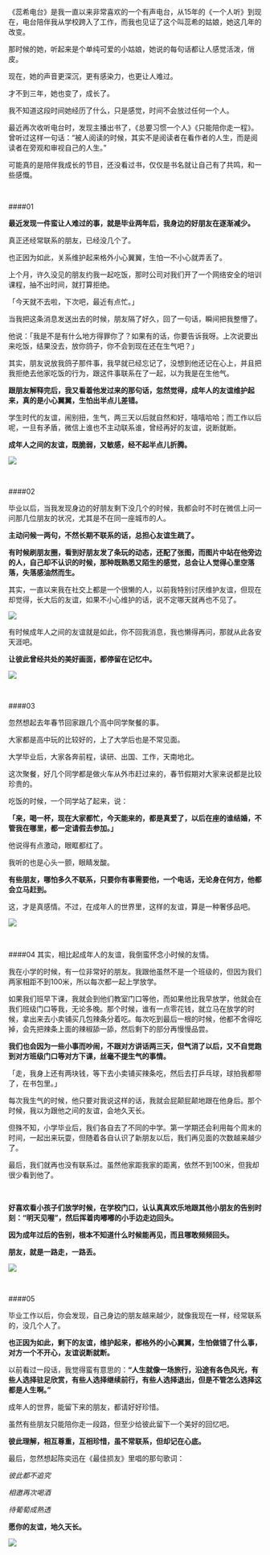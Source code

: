 《蕊希电台》是我一直以来非常喜欢的一个有声电台，从15年的《一个人听》到现在，电台陪伴我从学校跨入了工作，而我也见证了这个叫蕊希的姑娘，她这几年的改变。

那时候的她，听起来是个单纯可爱的小姑娘，她说的每句话都让人感觉活泼，俏皮。

现在，她的声音更深沉，更有感染力，也更让人难过。

才不到三年，她也变了，成长了。

我不知道这段时间她经历了什么，只是感觉，时间不会放过任何一个人。

最近再次收听电台时，发现主播出书了，《总要习惯一个人》《只能陪你走一程》。曾听过这样一句话：“被人阅读的时候，其实不是阅读者在看作者的人生，而是阅读者在旁观和审视自己的人生。”

可能真的是陪伴我成长的节目，还没看过书，仅仅是书名就让自己有了共鸣，和一些感慨。

<br/>

 ####01  

**最近发现一件蛮让人难过的事，就是毕业两年后，我身边的好朋友在逐渐减少。**

真正还经常联系的朋友，已经没几个了。

也正因为如此，关系维护起来格外小心翼翼，生怕一不小心就弄丢了。

上个月，许久没见的朋友约我一起吃饭，那时公司对我们开了一个网络安全的培训课程，抽不出时间，就打算拒绝。

「今天就不去啦，下次吧，最近有点忙。」

当我把这条消息发送出去的时候，朋友隔了好久，回了一句话，瞬间把我整懵了。

他说：「我是不是有什么地方得罪你了？如果有的话，你要告诉我呀。上次说要出来吃饭，结果没去，放你鸽子，你不会到现在还在生气吧？」

其实，朋友说放我鸽子那件事，我早就已经忘记了，没想到他还记在心上，并且把我拒绝去他家吃饭的行为，跟这件事联系在了一起，以为我是在生他气。

**跟朋友解释完后，我又看着他发过来的那句话，忽然觉得，成年人的友谊维护起来，真的是小心翼翼，生怕出半点儿差错。**

学生时代的友谊，闹别扭，生气，两三天以后就自然和好，嘻嘻哈哈；而工作以后呢，一旦有矛盾，微信上谁也不主动联系谁，曾经再好的友谊，说断就断。

**成年人之间的友谊，既脆弱，又敏感，经不起半点儿折腾。**

![](https://upload-images.jianshu.io/upload_images/6943526-08cfdf5da15420db?imageMogr2/auto-orient/strip%7CimageView2/2/w/1240)

<br/>

 ####02 

毕业以后，当我发现身边的好朋友剩下没几个的时候，我都会时不时在微信上问一问那几位朋友的状况，尤其是不在同一座城市的人。

**主动问候一两句，不然长期不联系的话，总担心友谊生疏了。**

**有时候刷朋友圈，看到好朋友发了条玩的动态，还配了张图，而图片中站在他旁边的人，自己却不认识的时候，那种既熟悉又陌生的感觉，总会让人觉得心里空落落，失落感油然而生。**

其实，一直以来我在社交上都是一个很懒的人，以前我特别讨厌维护友谊，但现在却觉得，长大后的友谊，如果不小心维护的话，说不定哪天就再也不见了。

![](https://upload-images.jianshu.io/upload_images/6943526-4d0bca72a3f05f1a?imageMogr2/auto-orient/strip%7CimageView2/2/w/1240) 

有时候成年人之间的友谊就是如此，你不回我消息，我也懒得再问，那就从此各安天涯吧。

**让彼此曾经共处的美好画面，都停留在记忆中。**

![](https://upload-images.jianshu.io/upload_images/6943526-7518ba05b4472ae5?imageMogr2/auto-orient/strip%7CimageView2/2/w/1240)

<br/>

 ####03

忽然想起去年春节回家跟几个高中同学聚餐的事。

大家都是高中玩的比较好的，上了大学后也是不常见面。

大学毕业后，大家各奔前程，读研、出国、工作，天南地北。

这次聚餐，好几个同学都是做火车从外市赶过来的，春节假期对大家来说都是比较珍贵的。

吃饭的时候，一个同学站了起来，说：

**「来，喝一杯，现在大家都忙，今天能来的，都是真爱了，以后在座的谁结婚，不管我在哪里，都一定请假去参加。」**

他说得有点激动，眼眶都红了。

我听的也是心头一颤，眼睛发酸。

**有些朋友，哪怕多久不联系，只要你有事需要他，一个电话，无论身在何方，他都会立马赶到。**

这，才是真感情。不过，在成年人的世界里，这样的友谊，算是一种奢侈品吧。

![](https://upload-images.jianshu.io/upload_images/6943526-a8674a1919550daf?imageMogr2/auto-orient/strip%7CimageView2/2/w/1240)

<br/>

 ####04
其实，相比起成年人的友谊，我倒蛮怀念小时候的友情。

我在小学的时候，有一位非常好的朋友。我跟他虽然不是一个班级的，但因为我们两家相距不到100米，所以每次都一起上学放学。

如果我们班早下课，我就会到他们教室门口等他，而如果他比我早放学，他就会在我们班级门口等我，无论多晚。那个时候，谁有一点零花钱，就立马在放学的时候，拿出来去小卖铺买几包辣条分着吃。每次吃到最后一根的时候，他都不舍得吃掉，会先把辣条上面的辣椒舔一舔，然后剩下的部分再慢慢品尝。

**我们也会因为一些小事而吵闹，不跟对方讲话两三天，但气消了以后，又不自觉跑到对方班级门口等对方下课，丝毫不提生气的事情。**

「走，我身上还有两块钱，等下去小卖铺买辣条吃，然后去打乒乓球，球拍我都带了，在书包里。」

每次我生气的时候，他只要对我说这样的话，我就会屁颠屁颠地跟在他身后。那个时候，我以为跟他之间的友谊，会地久天长。

但殊不知，小学毕业后，我们各自去了不同的中学。第一学期还会利用每个周末的时间，一起出来玩耍，但随着各自认识了新朋友以后，我们再见面的次数越来越少了。

最后，我们就再也没有联系过。虽然他家距我家的距离，依然不到100米，但我却很少看到他了。

<br/>

**好喜欢看小孩子们放学时候，在学校门口，认认真真欢乐地跟其他小朋友的告别时刻：“明天见喔”，然后挥着肉嘟嘟的小手边走边回头。**

**因为成年过后的告别，根本不知道什么时候能再见，而且哪敢频频回头。**

**朋友，就是一路走，一路丢。**

![](https://upload-images.jianshu.io/upload_images/6943526-a5364dff9d04ad30?imageMogr2/auto-orient/strip%7CimageView2/2/w/1240)

<br/>

 ####05 

毕业工作以后，你会发现，自己身边的朋友越来越少，就像我现在一样，经常联系的，没几个人了。 

**也正因为如此，剩下的友谊，维护起来，都格外的小心翼翼，生怕做错了什么事，对方一个不开心，友谊说断就断。**

以前看过一段话，我觉得蛮有意思的：**“人生就像一场旅行，沿途有各色风光，有些人选择驻足欣赏，有些人选择继续前行，有些人选择退出，但是不管怎么选择这都是人生啊。”**

成年人的世界，能留下来的朋友，都请好好珍惜。

虽然有些朋友只能陪你走一段路，但至少给彼此留下一个美好的回忆吧。

**彼此理解，相互尊重，互相珍惜，虽不常联系，但却记在心底。**

最后，忽然想起陈奕迅在《最佳损友》里唱的那句歌词：

*彼此都不追究*

*相邀再次喝酒*

*待葡萄成熟透*

**愿你的友谊，地久天长。**

![](https://upload-images.jianshu.io/upload_images/6943526-8c148aa6b1520ff8?imageMogr2/auto-orient/strip%7CimageView2/2/w/1240)

